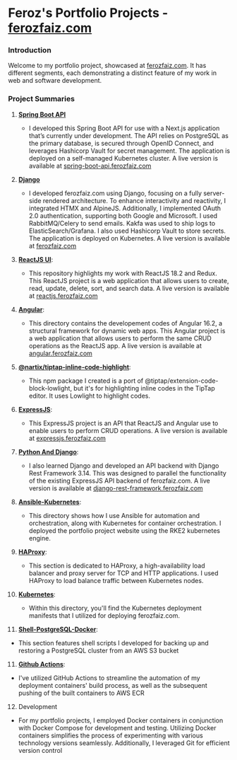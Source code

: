 # Feroz's Portfolio Projects - [ferozfaiz.com](https://ferozfaiz.com)

### Introduction

Welcome to my portfolio project, showcased at [ferozfaiz.com](https://ferozfaz.com). It has different segments, each demonstrating a distinct feature of my work in web and software development.

### Project Summaries

1. [**Spring Boot API**](https://github.com/nartix/spring-boot-api)

   - I developed this Spring Boot API for use with a Next.js application that’s currently under development. The API relies on PostgreSQL as the primary database, is secured through OpenID Connect, and leverages Hashicorp Vault for secret management. The application is deployed on a self-managed Kubernetes cluster. A live version is available at [spring-boot-api.ferozfaiz.com](https://spring-boot-api.ferozfaiz.com)

1. [**Django**](https://github.com/nartix/django-blog)

   - I developed ferozfaiz.com using Django, focusing on a fully server-side rendered architecture. To enhance interactivity and reactivity, I integrated HTMX and AlpineJS. Additionally, I implemented OAuth 2.0 authentication, supporting both Google and Microsoft. I used RabbitMQ/Celery to send emails. Kakfa was used to ship logs to ElasticSearch/Grafana. I also used Hashicorp Vault to store secrets. The application is deployed on Kubernetes. A live version is available at [ferozfaiz.com](https://ferozfaiz.com)

2. [**ReactJS UI**](https://github.com/nartix/reactjs-ui):

   - This repository highlights my work with ReactJS 18.2 and Redux. This ReactJS project is a web application that allows users to create, read, update, delete, sort, and search data. A live version is available at [reactjs.ferozfaiz.com](https://reactjs.ferozfaiz.com)

3. [**Angular**](https://github.com/nartix/feroz/tree/main/angularjs):

   - This directory contains the developement codes of Angular 16.2, a structural framework for dynamic web apps. This Angular project is a web application that allows users to perform the same CRUD operations as the ReactJS app. A live version is available at [angular.ferozfaiz.com](https://angular.ferozfaiz.com)

4. [**@nartix/tiptap-inline-code-highlight**](https://github.com/nartix/tiptap-inline-code-highlight):

   - This npm package I created is a port of @tiptap/extension-code-block-lowlight, but it's for highlighting inline codes in the TipTap editor. It uses Lowlight to highlight codes.

5. [**ExpressJS**](https://github.com/nartix/feroz/tree/main/expressjs):

   - This ExpressJS project is an API that ReactJS and Angular use to enable users to perform CRUD operations. A live version is available at [expressjs.ferozfaiz.com](https://expressjs.ferozfaiz.com)

6. [**Python And Django**](https://github.com/nartix/feroz/tree/main/python):

   - I also learned Django and developed an API backend with Django Rest Framework 3.14. This was designed to parallel the functionality of the existing ExpressJS API backend of ferozfaiz.com. A live version is available at [django-rest-framework.ferozfaiz.com](https://django-rest-framework.ferozfaiz.com)

7. [**Ansible-Kubernetes**](https://github.com/nartix/feroz/tree/main/ansible-kubernetes):

   - This directory shows how I use Ansible for automation and orchestration, along with Kubernetes for container orchestration. I deployed the portfolio project website using the RKE2 kubernetes engine.

8. [**HAProxy**](https://github.com/nartix/feroz/tree/main/haproxy):

   - This section is dedicated to HAProxy, a high-availability load balancer and proxy server for TCP and HTTP applications. I used HAProxy to load balance traffic between Kubernetes nodes.

9. [**Kubernetes**](https://github.com/nartix/feroz/tree/main/kubernetes):

   - Within this directory, you'll find the Kubernetes deployment manifests that I utilized for deploying ferozfaiz.com.

10. [**Shell-PostgreSQL-Docker**](https://github.com/nartix/feroz/tree/main/shell-postgresql-docker):

   - This section features shell scripts I developed for backing up and restoring a PostgreSQL cluster from an AWS S3 bucket

11. [**Github Actions**](https://github.com/nartix/feroz/tree/main/.github/workflows):

   - I've utilized GitHub Actions to streamline the automation of my deployment containers' build process, as well as the subsequent pushing of the built containers to AWS ECR

12. Development
   - For my portfolio projects, I employed Docker containers in conjunction with Docker Compose for development and testing. Utilizing Docker containers simplifies the process of experimenting with various technology versions seamlessly. Additionally, I leveraged Git for efficient version control
